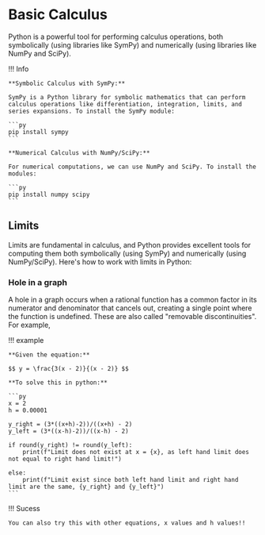 # Basic Calculus
Python is a powerful tool for performing calculus operations, both symbolically (using libraries like SymPy) and numerically (using libraries like NumPy and SciPy).

!!! Info

    **Symbolic Calculus with SymPy:**

    SymPy is a Python library for symbolic mathematics that can perform calculus operations like differentiation, integration, limits, and series expansions. To install the SymPy module:

    ```py
    pip install sympy
    ```

    **Numerical Calculus with NumPy/SciPy:**

    For numerical computations, we can use NumPy and SciPy. To install the modules:

    ```py
    pip install numpy scipy
    ```

## Limits 
Limits are fundamental in calculus, and Python provides excellent tools for computing them both symbolically (using SymPy) and numerically (using NumPy/SciPy). Here's how to work with limits in Python:

### Hole in a graph 
A hole in a graph occurs when a rational function has a common factor in its numerator and denominator that cancels out, creating a single point where the function is undefined. These are also called "removable discontinuities". For example, 

!!! example

    **Given the equation:**

    $$ y = \frac{3(x - 2)}{(x - 2)} $$

    **To solve this in python:**

    ```py
    x = 2
    h = 0.00001

    y_right = (3*((x+h)-2))/((x+h) - 2)
    y_left = (3*((x-h)-2))/((x-h) - 2)

    if round(y_right) != round(y_left):
        print(f"Limit does not exist at x = {x}, as left hand limit does not equal to right hand limit!")

    else:
        print(f"Limit exist since both left hand limit and right hand limit are the same, {y_right} and {y_left}")
    ```

!!! Sucess 

    You can also try this with other equations, x values and h values!!




























